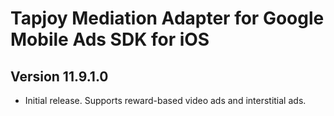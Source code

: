 # Tapjoy Mediation Adapter for Google Mobile Ads SDK for iOS

## Version 11.9.1.0
- Initial release. Supports reward-based video ads and interstitial ads.